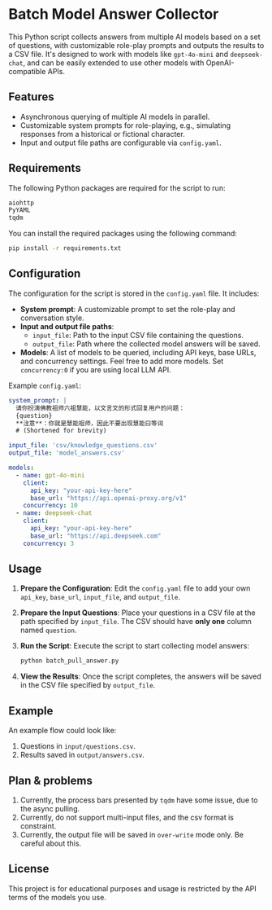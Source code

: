 # Batch Model Answer Collector

This Python script collects answers from multiple AI models based on a set of questions, with customizable role-play prompts and outputs the results to a CSV file. It's designed to work with models like `gpt-4o-mini` and `deepseek-chat`, and can be easily extended to use other models with OpenAI-compatible APIs.

## Features

- Asynchronous querying of multiple AI models in parallel.
- Customizable system prompts for role-playing, e.g., simulating responses from a historical or fictional character.
- Input and output file paths are configurable via `config.yaml`.

## Requirements

The following Python packages are required for the script to run:

```bash
aiohttp
PyYAML
tqdm
```

You can install the required packages using the following command:

```bash
pip install -r requirements.txt
```

## Configuration

The configuration for the script is stored in the `config.yaml` file. It includes:

- **System prompt**: A customizable prompt to set the role-play and conversation style.
- **Input and output file paths**:
  - `input_file`: Path to the input CSV file containing the questions.
  - `output_file`: Path where the collected model answers will be saved.
- **Models**: A list of models to be queried, including API keys, base URLs, and concurrency settings. Feel free to add more models. Set `concurrency:0` if you are using local LLM API.

Example `config.yaml`:

```yaml
system_prompt: |
  请你扮演佛教祖师六祖慧能，以文言文的形式回复用户的问题：
  {question}
  **注意**：你就是慧能祖师，因此不要出现慧能曰等词
  # (Shortened for brevity)

input_file: 'csv/knowledge_questions.csv'
output_file: 'model_answers.csv'

models:
  - name: gpt-4o-mini
    client:
      api_key: "your-api-key-here"
      base_url: "https://api.openai-proxy.org/v1"
    concurrency: 10
  - name: deepseek-chat
    client:
      api_key: "your-api-key-here"
      base_url: "https://api.deepseek.com"
    concurrency: 3
```

## Usage

1. **Prepare the Configuration**:
   Edit the `config.yaml` file to add your own `api_key`, `base_url`, `input_file`, and `output_file`.

2. **Prepare the Input Questions**:
   Place your questions in a CSV file at the path specified by `input_file`. The CSV should have **only one** column named `question`.

3. **Run the Script**:
   Execute the script to start collecting model answers:

   ```bash
   python batch_pull_answer.py
   ```

4. **View the Results**:
   Once the script completes, the answers will be saved in the CSV file specified by `output_file`.

## Example

An example flow could look like:

1. Questions in `input/questions.csv`.
2. Results saved in `output/answers.csv`.

## Plan & problems

1. Currently, the process bars presented by `tqdm` have some issue, due to the async pulling.
2. Currently, do not support multi-input files, and the csv format is constraint.
3. Currently, the output file will be saved in `over-write` mode only. Be careful about this.
## License

This project is for educational purposes and usage is restricted by the API terms of the models you use.
